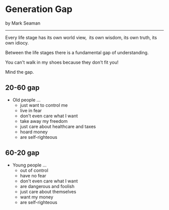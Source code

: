 # Generation Gap

by Mark Seaman

---

Every life stage has its own world view,  its own wisdom, its own truth, its own idiocy.

Between the life stages there is a fundamental gap of understanding.

You can't walk in my shoes because they don't fit you!

Mind the gap.

## 20-60 gap

- Old people ...
    - just want to control me
    - live in fear
    - don't even care what I want
    - take away my freedom
    - just care about healthcare and taxes
    - hoard money
    - are self-righteous

## 60-20 gap

- Young people ...
    - out of control
    - have no fear 
    - don't even care what I want
    - are dangerous and foolish
    - just care about themselves
    - want my money
    - are self-righteous

